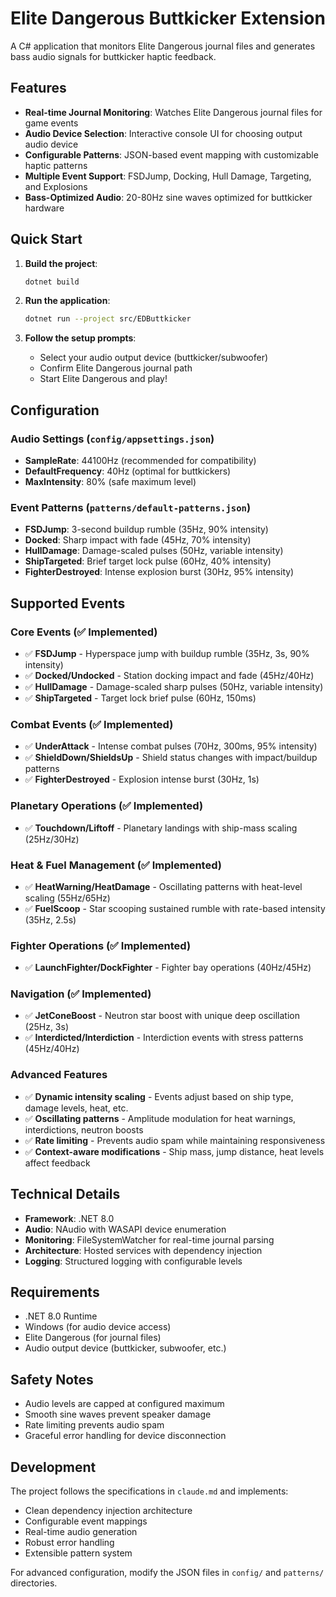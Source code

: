 # Elite Dangerous Buttkicker Extension

A C# application that monitors Elite Dangerous journal files and generates bass audio signals for buttkicker haptic feedback.

## Features

- **Real-time Journal Monitoring**: Watches Elite Dangerous journal files for game events
- **Audio Device Selection**: Interactive console UI for choosing output audio device
- **Configurable Patterns**: JSON-based event mapping with customizable haptic patterns
- **Multiple Event Support**: FSDJump, Docking, Hull Damage, Targeting, and Explosions
- **Bass-Optimized Audio**: 20-80Hz sine waves optimized for buttkicker hardware

## Quick Start

1. **Build the project**:
   ```bash
   dotnet build
   ```

2. **Run the application**:
   ```bash
   dotnet run --project src/EDButtkicker
   ```

3. **Follow the setup prompts**:
   - Select your audio output device (buttkicker/subwoofer)
   - Confirm Elite Dangerous journal path
   - Start Elite Dangerous and play!

## Configuration

### Audio Settings (`config/appsettings.json`)
- **SampleRate**: 44100Hz (recommended for compatibility)
- **DefaultFrequency**: 40Hz (optimal for buttkickers)
- **MaxIntensity**: 80% (safe maximum level)

### Event Patterns (`patterns/default-patterns.json`)
- **FSDJump**: 3-second buildup rumble (35Hz, 90% intensity)
- **Docked**: Sharp impact with fade (45Hz, 70% intensity)  
- **HullDamage**: Damage-scaled pulses (50Hz, variable intensity)
- **ShipTargeted**: Brief target lock pulse (60Hz, 40% intensity)
- **FighterDestroyed**: Intense explosion burst (30Hz, 95% intensity)

## Supported Events

### Core Events (✅ Implemented)
- ✅ **FSDJump** - Hyperspace jump with buildup rumble (35Hz, 3s, 90% intensity)
- ✅ **Docked/Undocked** - Station docking impact and fade (45Hz/40Hz)
- ✅ **HullDamage** - Damage-scaled sharp pulses (50Hz, variable intensity)  
- ✅ **ShipTargeted** - Target lock brief pulse (60Hz, 150ms)

### Combat Events (✅ Implemented)  
- ✅ **UnderAttack** - Intense combat pulses (70Hz, 300ms, 95% intensity)
- ✅ **ShieldDown/ShieldsUp** - Shield status changes with impact/buildup patterns
- ✅ **FighterDestroyed** - Explosion intense burst (30Hz, 1s)

### Planetary Operations (✅ Implemented)
- ✅ **Touchdown/Liftoff** - Planetary landings with ship-mass scaling (25Hz/30Hz)

### Heat & Fuel Management (✅ Implemented)
- ✅ **HeatWarning/HeatDamage** - Oscillating patterns with heat-level scaling (55Hz/65Hz)
- ✅ **FuelScoop** - Star scooping sustained rumble with rate-based intensity (35Hz, 2.5s)

### Fighter Operations (✅ Implemented)
- ✅ **LaunchFighter/DockFighter** - Fighter bay operations (40Hz/45Hz)

### Navigation (✅ Implemented)
- ✅ **JetConeBoost** - Neutron star boost with unique deep oscillation (25Hz, 3s)
- ✅ **Interdicted/Interdiction** - Interdiction events with stress patterns (45Hz/40Hz)

### Advanced Features
- ✅ **Dynamic intensity scaling** - Events adjust based on ship type, damage levels, heat, etc.
- ✅ **Oscillating patterns** - Amplitude modulation for heat warnings, interdictions, neutron boosts
- ✅ **Rate limiting** - Prevents audio spam while maintaining responsiveness
- ✅ **Context-aware modifications** - Ship mass, jump distance, heat levels affect feedback

## Technical Details

- **Framework**: .NET 8.0
- **Audio**: NAudio with WASAPI device enumeration
- **Monitoring**: FileSystemWatcher for real-time journal parsing
- **Architecture**: Hosted services with dependency injection
- **Logging**: Structured logging with configurable levels

## Requirements

- .NET 8.0 Runtime
- Windows (for audio device access)
- Elite Dangerous (for journal files)
- Audio output device (buttkicker, subwoofer, etc.)

## Safety Notes

- Audio levels are capped at configured maximum
- Smooth sine waves prevent speaker damage
- Rate limiting prevents audio spam
- Graceful error handling for device disconnection

## Development

The project follows the specifications in `claude.md` and implements:
- Clean dependency injection architecture
- Configurable event mappings
- Real-time audio generation
- Robust error handling
- Extensible pattern system

For advanced configuration, modify the JSON files in `config/` and `patterns/` directories.